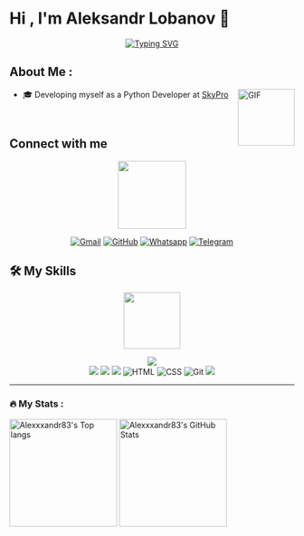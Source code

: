 # Hi , I'm Aleksandr Lobanov 👋 
<p align="center"

[![Typing SVG](https://readme-typing-svg.herokuapp.com?color=000000FF&lines=I'm+Python+Junior+Developer)](https://git.io/typing-svg)
</p>

## About Me :

- 🎓 Developing myself as a Python Developer at [SkyPro](https://sky.pro/)  <img align="right" alt="GIF" height="100px" src="https://media.giphy.com/media/KDYB0cH4HW8xc3VIAx/giphy.gif" />
<!--- 🏡 Lives in **Kaliningrad, Russia** -->
<br>





## Connect with me
<div id="header" align="center">
<img src="https://media.giphy.com/media/v1.Y2lkPTc5MGI3NjExbWZ6bWVjZjFraWxod3B3bDlxOWk0d3BxNmh6ZHB5YnowemdoZnJpbiZlcD12MV9pbnRlcm5hbF9naWZfYnlfaWQmY3Q9Zw/kQ9RplY8BmWr0AqMWX/giphy.gif"width="120"/>
</div>
<p align="center">
	<a href="mailto:alexandp83@mail.ru"><img img src="https://img.shields.io/badge/gmail-%23EA4335.svg?style=plastic&logo=gmail&logoColor=white" alt="Gmail"/></a>
	<a href="https://github.com/Alexxxandr83"><img src="https://img.shields.io/badge/github-%23181717.svg?style=plastic&logo=github&logoColor=white" alt="GitHub"/></a>
	<a href="https://wa.me/79114752014"><img src="https://img.shields.io/badge/whatsapp-%2325D366.svg?style=plastic&logo=whatsapp&logoColor=white" alt="Whatsapp"/></a>
	<a href="https://t.me/San4eys83"><img src="https://img.shields.io/badge/telegram-blue?style=plastic&logo=telegram&logoColor=white" alt="Telegram"/></a>
	
</p>

## 🛠️ My Skills
<div id="header" align="center">
  <img src="https://media.giphy.com/media/M9gbBd9nbDrOTu1Mqx/giphy.gif" width="100"/>
</div>
<p align="center">
<img src="https://img.shields.io/badge/Python%20-%2314354C.svg?style=for-the-badge&logo=python&logoColor=white"/><br>
<img src="https://img.shields.io/badge/Pytest-blue?style=plastic&logo=Pytest&logoColor=white"/>
<img src="https://img.shields.io/badge/Postgresql-white?style=plastic&logo=postgresql&logoColor=Aquamarine"/>
<img src="https://img.shields.io/badge/Linux-FCC624?style=plastic&logo=linux&logoColor=black">
<img alt="HTML" src="https://img.shields.io/badge/HTML%20-%23E34F26.svg?style=plastic&logo=html5&logoColor=white">
<img alt="CSS" src="https://img.shields.io/badge/CSS%20-%231572B6.svg?style=plastic&logo=css3&logoColor=white">
<img alt="Git" src="https://img.shields.io/badge/Git%20-%23F05033.svg?style=plastic&logo=git&logoColor=white">
<img src="https://img.shields.io/badge/Django-%23092E20.svg?&style=plastic&logo=django&logoColor=white" />
</p>
<hr>


### :fire: My Stats :
<div class="row">
<img src="https://github-readme-stats.vercel.app/api/top-langs/?username=Alexxxandr83&show_icons=true&hide_border=true&count_private=true&theme=shades-of-purple&icon_color=fad000" alt="Alexxxandr83's Top langs" height="190">
<img src="https://github-readme-stats.vercel.app/api?username=Alexxxandr83&show_icons=true&hide_border=true&count_private=true&theme=shades-of-purple&icon_color=fad000" alt="Alexxxandr83's GitHub Stats" height="190">
</div>
</br>
<img src="https://komarev.com/ghpvc/?username=Alexxxandr83&style=flat-square&color=blue" alt=""/>
  </div></br>


<!--
**Alexxxandr83/Alexxxandr83** is a ✨ _special_ ✨ repository because its `README.md` (this file) appears on your GitHub profile.

Here are some ideas to get you started:

- 🔭 I’m currently working on ...
- 🌱 I’m currently learning ...
- 👯 I’m looking to collaborate on ...
- 🤔 I’m looking for help with ...
- 💬 Ask me about ...
- 📫 How to reach me: ...
- 😄 Pronouns: ...
- ⚡ Fun fact: ...
- :thinking: I’m currently open for a new `job opportunity`, this is [MY RESUME](http://).
-->
